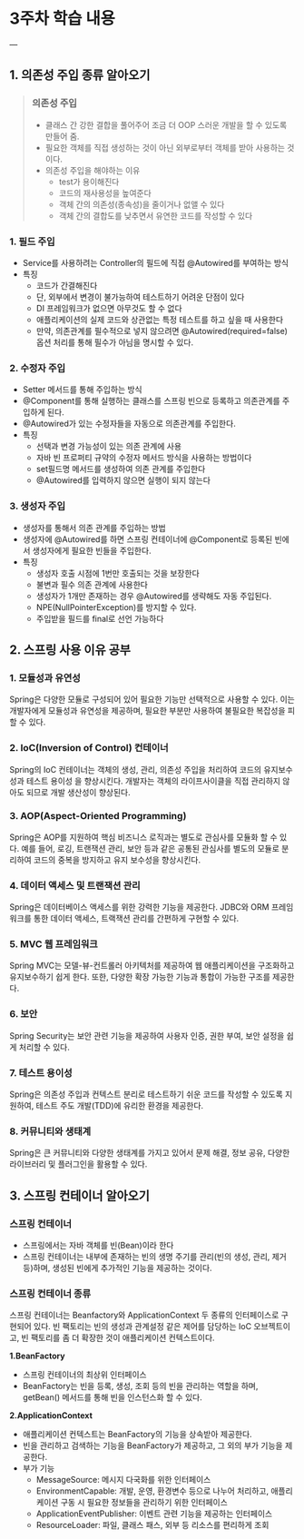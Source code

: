 # 3주차 학습 내용

—

## **1. 의존성 주입 종류 알아오기**
> ### 의존성 주입
> - 클래스 간 강한 결합을 풀어주어 조금 더 OOP 스러운 개발을 할 수 있도록 만들어 줌.
> - 필요한 객체를 직접 생성하는 것이 아닌 외부로부터 객체를 받아 사용하는 것이다.
> - 의존성 주입을 해야하는 이유
>   - test가 용이해진다
>   - 코드의 재사용성을 높여준다
>   - 객체 간의 의존성(종속성)을 줄이거나 없앨 수 있다
>   - 객체 간의 결합도를 낮추면서 유연한 코드를 작성할 수 있다
### 1. 필드 주입
- Service를 사용하려는 Controller의 필드에 직접 @Autowired를 부여하는 방식
- 특징
  - 코드가 간결해진다
  - 단, 외부에서 변경이 불가능하여 테스트하기 어려운 단점이 있다
  - DI 프레임워크가 없으면 아무것도 할 수 없다
  - 애플리케이션의 실제 코드와 상관없는 특정 테스트를 하고 싶을 때 사용한다
  - 만약, 의존관계를 필수적으로 넣지 않으려면 @Autowired(required=false) 옵션 처리를 통해 필수가 아님을 명시할 수 있다.
### 2. 수정자 주입
- Setter 메서드를 통해 주입하는 방식
- @Component를 통해 실행하는 클래스를 스프링 빈으로 등록하고 의존관계를 주입하게 된다.
- @Autowired가 있는 수정자들을 자동으로 의존관계를 주입한다.
- 특징
  - 선택과 변경 가능성이 있는 의존 관계에 사용
  - 자바 빈 프로퍼티 규약의 수정자 메서드 방식을 사용하는 방법이다
  - set필드명 메서드를 생성하여 의존 관계를 주입한다
  - @Autowired를 입력하지 않으면 실행이 되지 않는다
### 3. 생성자 주입
- 생성자를 통해서 의존 관계를 주입하는 방법
- 생성자에 @Autowired를 하면 스프링 컨테이너에 @Component로 등록된 빈에서 생성자에게 필요한 빈들을 주입한다.
- 특징
  - 생성자 호출 시점에 1번만 호출되는 것을 보장한다
  - 불변과 필수 의존 관계에 사용한다
  - 생성자가 1개만 존재하는 경우 @Autowired를 생략해도 자동 주입된다.
  - NPE(NullPointerException)를 방지할 수 있다.
  - 주입받을 필드를 final로 선언 가능하다

## **2. 스프링 사용 이유 공부**
### 1. 모듈성과 유연성
Spring은 다양한 모듈로 구성되어 있어 필요한 기능만 선택적으로 사용할 수 있다. 이는 개발자에게
모듈성과 유연성을 제공하며, 필요한 부분만 사용하여 불필요한 복잡성을 피할 수 있다.

### 2. IoC(Inversion of Control) 컨테이너
Spring의 IoC 컨테이너는 객체의 생성, 관리, 의존성 주입을 처리하여 코드의 유지보수성과 테스트 용이성
을 향상시킨다. 개발자는 객체의 라이프사이클을 직접 관리하지 않아도 되므로 개발 생산성이 향상된다.

### 3. AOP(Aspect-Oriented Programming)
Spring은 AOP를 지원하여 핵심 비즈니스 로직과는 별도로 관심사를 모듈화 할 수 있다. 예를 들어,
로깅, 트랜잭션 관리, 보안 등과 같은 공통된 관심사를 별도의 모듈로 분리하여 코드의 중복을 방지하고
유지 보수성을 향상시킨다. 

### 4. 데이터 액세스 및 트랜잭션 관리
Spring은 데이터베이스 액세스를 위한 강력한 기능을 제공한다. JDBC와 ORM 프레임워크를 통한 데이터 액세스, 
트랙잭션 관리를 간편하게 구현할 수 있다.

### 5. MVC 웹 프레임워크
Spring MVC는 모델-뷰-컨트롤러 아키텍처를 제공하여 웹 애플리케이션을 구조화하고 유지보수하기 쉽게
한다. 또한, 다양한 확장 가능한 기능과 통합이 가능한 구조를 제공한다. 

### 6. 보안
Spring Security는 보안 관련 기능을 제공하여 사용자 인증, 권한 부여, 보안 설정을 쉽게 처리할 수 있다.

### 7. 테스트 용이성
Spring은 의존성 주입과 컨텍스트 분리로 테스트하기 쉬운 코드를 작성할 수 있도록 지원하여, 테스트
주도 개발(TDD)에 유리한 환경을 제공한다.

### 8. 커뮤니티와 생태계
Spring은 큰 커뮤니티와 다양한 생태계를 가지고 있어서 문제 해결, 정보 공유, 다양한 라이브러리 및 플러그인을
활용할 수 있다.

## **3.  스프링 컨테이너 알아오기**
### 스프링 컨테이너 
- 스프링에서는 자바 객체를 빈(Bean)이라 한다
- 스프링 컨테이너는 내부에 존재하는 빈의 생명 주기를 관리(빈의 생성, 관리, 제거 등)하며, 생성된
빈에게 추가적인 기능을 제공하는 것이다.

### 스프링 컨테이너 종류
스프링 컨테이너는 Beanfactory와 ApplicationContext 두 종류의 인터페이스로 구현되어 있다. 빈 팩토리는 빈의 생성과
관계설정 같은 제어를 담당하는 IoC 오브젝트이고, 빈 팩토리를 좀 더 확장한 것이 애플리케이션 컨텍스트이다.

**1.BeanFactory**
- 스프링 컨테이너의 최상위 인터페이스
- BeanFactory는 빈을 등록, 생성, 조회 등의 빈을 관리하는 역할을 하며, getBean() 메서드를 통해 빈을 인스턴스화 할 수 있다.

**2.ApplicationContext**
- 애플리케이션 컨텍스트는 BeanFactory의 기능을 상속받아 제공한다.
- 빈을 관리하고 검색하는 기능을 BeanFactory가 제공하고, 그 외의 부가 기능을 제공한다.
- 부가 기능
  - MessageSource: 메시지 다국화를 위한 인터페이스
  - EnvironmentCapable: 개발, 운영, 환경변수 등으로 나누어 처리하고, 애플리케이션 구동 시 필요한 정보들을 관리하기 위한 인터페이스
  - ApplicationEventPublisher: 이벤트 관련 기능을 제공하는 인터페이스
  - ResourceLoader: 파일, 클래스 패스, 외부 등 리소스를 편리하게 조회